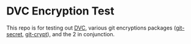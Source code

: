 # DVC Encryption Test

This repo is for testing out [DVC](https://dvc.org/), various git encryptions packages ([git-secret](https://git-secret.io/), [git-crypt](https://www.agwa.name/projects/git-crypt/)), and the 2 in conjunction.
